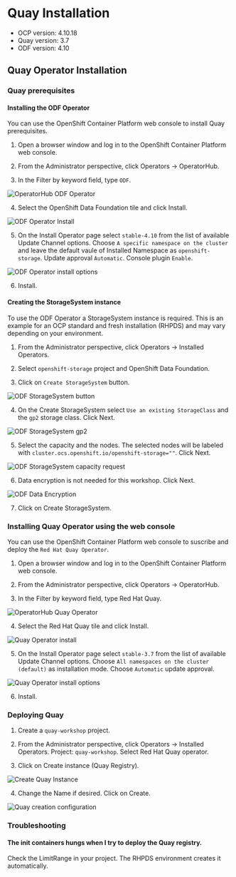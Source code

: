 # Quay Installation

* OCP version:  4.10.18
* Quay version: 3.7
* ODF version:  4.10

## Quay Operator Installation

### Quay prerequisites

#### Installing the ODF Operator

You can use the OpenShift Container Platform web console to install Quay prerequisites.

1. Open a browser window and log in to the OpenShift Container Platform web console.

2. From the Administrator perspective, click Operators → OperatorHub.

3. In the Filter by keyword field, type `ODF`.

![OperatorHub ODF Operator](img/operatorhub-odf.png)

4. Select the OpenShift Data Foundation tile and click Install.

![ODF Operator Install](img/odf-install.png)

5. On the Install Operator page select `stable-4.10` from the list of available Update Channel options. Choose `A specific namespace on the cluster` and leave the default vaule of Installed Namespace as `openshift-storage`. Update approval `Automatic`. Console plugin `Enable`.

![ODF Operator install options](img/odfoperator-install-opts.png)

6. Install.

#### Creating the StorageSystem instance

To use the ODF Operator a StorageSystem instance is required. This is an example for an OCP standard and fresh installation (RHPDS) and may vary depending on your environment.

1. From the Administrator perspective, click Operators → Installed Operators.

2. Select `openshift-storage` project and OpenShift Data Foundation.

3. Click on `Create StorageSystem` button.

![ODF StorageSystem button](img/odf-storagesystem-b.png)

4. On the Create StorageSystem select `Use an existing StorageClass` and the `gp2` storage class. Click Next.

![ODF StorageSystem gp2](img/odf-storagesystem-gp2.png)

5. Select the capacity and the nodes. The selected nodes will be labeled with `cluster.ocs.openshift.io/openshift-storage=""`. Click Next.

![ODF StorageSystem capacity request](img/odf-storagesystem-capacity-request.png)

6. Data encryption is not needed for this workshop. Click Next.

![ODF Data Encryption](img/odf-dataenc.png)

7. Click on Create StorageSystem.

### Installing Quay Operator using the web console

You can use the OpenShift Container Platform web console to suscribe and deploy the `Red Hat Quay Operator`.

1. Open a browser window and log in to the OpenShift Container Platform web console.

2. From the Administrator perspective, click Operators → OperatorHub.

3. In the Filter by keyword field, type Red Hat Quay.

![OperatorHub Quay Operator](img/operatorhub-quay.png)

4. Select the Red Hat Quay tile and click Install.

![Quay Operator install](img/quayoperator-install.png)

5. On the Install Operator page select `stable-3.7` from the list of available Update Channel options. Choose `All namespaces on the cluster (default)` as installation mode. Choose `Automatic` update approval.

![Quay Operator install options](img/quayoperator-opts.png)

6. Install.

### Deploying Quay

1. Create a `quay-workshop` project.

2. From the Administrator perspective, click Operators → Installed Operators. Project: `quay-workshop`. Select Red Hat Quay operator.

3. Click on Create instance (Quay Registry).

![Create Quay Instance](img/create-quay-instance.png)

4. Change the Name if desired. Click on Create.

![Quay creation configuration](img/quay-create.png)

### Troubleshooting

#### The init containers hungs when I try to deploy the Quay registry.

Check the LimitRange in your project. The RHPDS environment creates it automatically.
